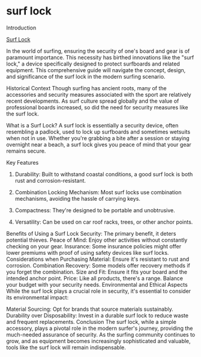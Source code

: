 # surf lock
Introduction

[Surf Lock]("https://modelsandsurf.com.au/pages/surf-key-lock")

In the world of surfing, ensuring the security of one's board and gear is of paramount importance. This necessity has birthed innovations like the "surf lock," a device specifically designed to protect surfboards and related equipment. This comprehensive guide will navigate the concept, design, and significance of the surf lock in the modern surfing scenario.

Historical Context
Though surfing has ancient roots, many of the accessories and security measures associated with the sport are relatively recent developments. As surf culture spread globally and the value of professional boards increased, so did the need for security measures like the surf lock.

What is a Surf Lock?
A surf lock is essentially a security device, often resembling a padlock, used to lock up surfboards and sometimes wetsuits when not in use. Whether you're grabbing a bite after a session or staying overnight near a beach, a surf lock gives you peace of mind that your gear remains secure.

Key Features
1. Durability: Built to withstand coastal conditions, a good surf lock is both rust and corrosion-resistant.

2. Combination Locking Mechanism: Most surf locks use combination mechanisms, avoiding the hassle of carrying keys.

3. Compactness: They're designed to be portable and unobtrusive.

4. Versatility: Can be used on car roof racks, trees, or other anchor points.

Benefits of Using a Surf Lock
Security: The primary benefit, it deters potential thieves.
Peace of Mind: Enjoy other activities without constantly checking on your gear.
Insurance: Some insurance policies might offer lower premiums with proof of using safety devices like surf locks.
Considerations when Purchasing
Material: Ensure it's resistant to rust and corrosion.
Combination Recovery: Some models offer recovery methods if you forget the combination.
Size and Fit: Ensure it fits your board and the intended anchor point.
Price: Like all products, there's a range. Balance your budget with your security needs.
Environmental and Ethical Aspects
While the surf lock plays a crucial role in security, it's essential to consider its environmental impact:

Material Sourcing: Opt for brands that source materials sustainably.
Durability over Disposability: Invest in a durable surf lock to reduce waste and frequent replacements.
Conclusion
The surf lock, while a simple accessory, plays a pivotal role in the modern surfer's journey, providing the much-needed assurance of security. As the surfing community continues to grow, and as equipment becomes increasingly sophisticated and valuable, tools like the surf lock will remain indispensable.
